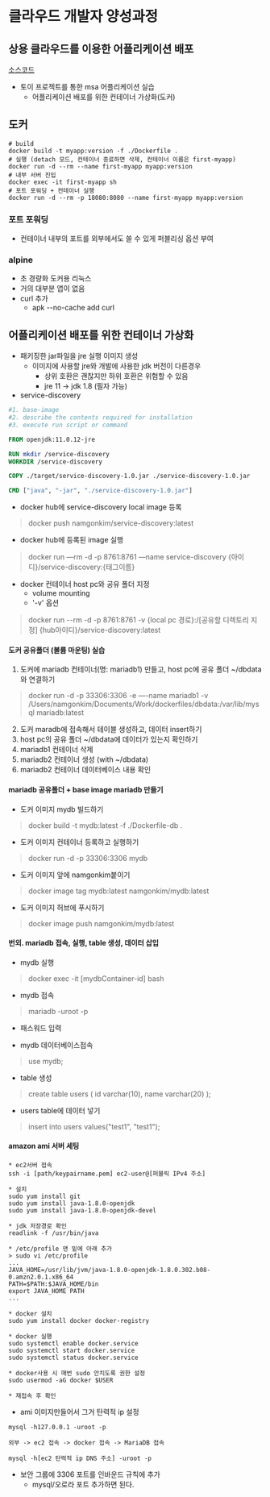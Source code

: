 # 클라우드 개발자 양성과정

## 상용 클라우드를 이용한 어플리케이션 배포
[소스코드](https://github.com/namgonkim/msa-ecommerce-tmax)
* 토이 프로젝트를 통한 msa 어플리케이션 실습
    - 어플리케이션 배포를 위한 컨테이너 가상화(도커)

## 도커
```
# build
docker build -t myapp:version -f ./Dockerfile .
# 실행 (detach 모드, 컨테이너 종료하면 삭제, 컨테이너 이름은 first-myapp)
docker run -d --rm --name first-myapp myapp:version
# 내부 서버 진입
docker exec -it first-myapp sh
# 포트 포워딩 + 컨테이너 실행
docker run -d --rm -p 18080:8080 --name first-myapp myapp:version
```

### 포트 포워딩
* 컨테이너 내부의 포트를 외부에서도 쓸 수 있게 퍼블리싱 옵션 부여

### alpine
* 초 경량화 도커용 리눅스
* 거의 대부분 앱이 없음
* curl 추가
    - apk --no-cache add curl

## 어플리케이션 배포를 위한 컨테이너 가상화
* 패키징한 jar파일을 jre 실행 이미지 생성
    - 이미지에 사용할 jre와 개발에 사용한 jdk 버전이 다른경우
        - 상위 호환은 괜찮지만 하위 호환은 위험할 수 있음
        - jre 11 -> jdk 1.8 (필자 가능)
* service-discovery
```Dockerfile
#1. base-image
#2. describe the contents required for installation
#3. execute run script or command

FROM openjdk:11.0.12-jre

RUN mkdir /service-discovery
WORKDIR /service-discovery

COPY ./target/service-discovery-1.0.jar ./service-discovery-1.0.jar

CMD ["java", "-jar", "./service-discovery-1.0.jar"]
```

* docker hub에 service-discovery local image 등록
> docker push namgonkim/service-discovery:latest

* docker hub에 등록된 image 실행
> docker run —rm -d -p 8761:8761 —name service-discovery {아이디}/service-discovery:{태그이름}

* docker 컨테이너 host pc와 공유 폴더 지정
    - volume mounting
    - '-v' 옵션
> docker run --rm -d -p 8761:8761 -v {local pc 경로}:/[공유할 디렉토리 지정] {hub아이디}/service-discovery:latest

#### 도커 공유폴더 (볼륨 마운팅) 실습
1. 도커에 mariadb 컨테이너(명: mariadb1) 만들고, host pc에 공유 폴더 ~/dbdata와 연결하기
> docker run -d -p 33306:3306 -e  —-name mariadb1 -v /Users/namgonkim/Documents/Work/dockerfiles/dbdata:/var/lib/mysql mariadb:latest
2. 도커 maradb에 접속해서 테이블 생성하고, 데이터 insert하기
3. host pc의 공유 폴더 ~/dbdata에 데이터가 있는지 확인하기
4. mariadb1 컨테이너 삭제
5. mariadb2 컨테이너 생성 (with ~/dbdata)
6. mariadb2 컨테이너 데이터베이스 내용 확인

#### mariadb 공유폴더 + base image mariadb 만들기
* 도커 이미지 mydb 빌드하기
> docker build -t mydb:latest -f ./Dockerfile-db .

* 도커 이미지 컨테이너 등록하고 실행하기
> docker run -d -p 33306:3306 mydb

* 도커 이미지 앞에 namgonkim붙이기
> docker image tag mydb:latest namgonkim/mydb:latest

* 도커 이미지 허브에 푸시하기
> docker image push namgonkim/mydb:latest

#### 번외. mariadb 접속, 실행, table 생성, 데이터 삽입
* mydb 실행
> docker exec -it [mydbContainer-id] bash

* mydb 접속
> mariadb -uroot -p

* 패스워드 입력

* mydb 데이터베이스접속
> use mydb;

* table 생성
> create table users (
id varchar(10),
name varchar(20)
);

* users table에 데이터 넣기
> insert into users values("test1", "test1");


#### amazon ami 서버 세팅
```
* ec2서버 접속
ssh -i [path/keypairname.pem] ec2-user@[퍼블릭 IPv4 주소]

* 설치
sudo yum install git
sudo yum install java-1.8.0-openjdk
sudo yum install java-1.8.0-openjdk-devel

* jdk 저장경로 확인
readlink -f /usr/bin/java

* /etc/profile 맨 밑에 아래 추가
> sudo vi /etc/profile
...
JAVA_HOME=/usr/lib/jvm/java-1.8.0-openjdk-1.8.0.302.b08-0.amzn2.0.1.x86_64
PATH=$PATH:$JAVA_HOME/bin
export JAVA_HOME PATH
...

* docker 설치
sudo yum install docker docker-registry

* docker 실행
sudo systemctl enable docker.service
sudo systemctl start docker.service
sudo systemctl status docker.service

* docker사용 시 매번 sudo 안치도록 권한 설정
sudo usermod -aG docker $USER

* 재접속 후 확인
```

* ami 이미지만들어서 그거 탄력적 ip 설정

```
mysql -h127.0.0.1 -uroot -p

외부 -> ec2 접속 -> docker 접속 -> MariaDB 접속

mysql -h[ec2 탄력적 ip DNS 주소] -uroot -p

```
* 보안 그룹에 3306 포트를 인바운드 규칙에 추가
    - mysql/오로라 포트 추가하면 된다.

